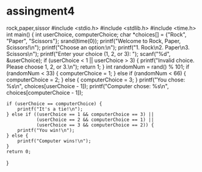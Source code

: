# assingment4
rock,paper,sissor
#include <stdio.h>
#include <stdlib.h>
#include <time.h>
int main() {
    int userChoice, computerChoice;
    char *choices[] = {"Rock", "Paper", "Scissors"};
    srand(time(0));
    printf("Welcome to Rock, Paper, Scissors!\n");
    printf("Choose an option:\n");
    printf("1. Rock\n2. Paper\n3. Scissors\n");
    printf("Enter your choice (1, 2, or 3): ");
    scanf("%d", &userChoice);
    if (userChoice < 1 || userChoice > 3) {
        printf("Invalid choice. Please choose 1, 2, or 3.\n");
        return 1;
    }
    int randomNum = rand() % 101;
    if (randomNum < 33) {
        computerChoice = 1;
    } else if (randomNum < 66) {
        computerChoice = 2;
    } else {
        computerChoice = 3;
    }
    printf("You chose: %s\n", choices[userChoice - 1]);
    printf("Computer chose: %s\n", choices[computerChoice - 1]);

    if (userChoice == computerChoice) {
        printf("It's a tie!\n");
    } else if ((userChoice == 1 && computerChoice == 3) ||  
               (userChoice == 2 && computerChoice == 1) ||  
               (userChoice == 3 && computerChoice == 2)) {  
        printf("You win!\n");
    } else {
        printf("Computer wins!\n");
    }
    return 0;
}
